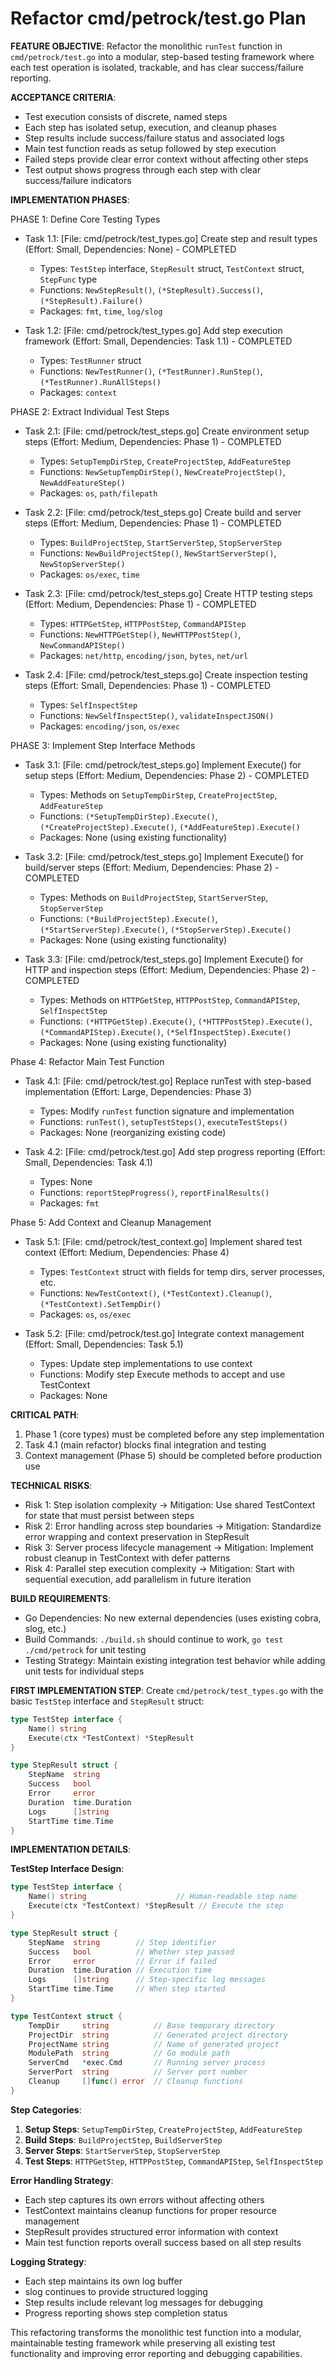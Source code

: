 # Refactor cmd/petrock/test.go Plan

**FEATURE OBJECTIVE**: Refactor the monolithic `runTest` function in `cmd/petrock/test.go` into a modular, step-based testing framework where each test operation is isolated, trackable, and has clear success/failure reporting.

**ACCEPTANCE CRITERIA**:
- Test execution consists of discrete, named steps
- Each step has isolated setup, execution, and cleanup phases
- Step results include success/failure status and associated logs
- Main test function reads as setup followed by step execution
- Failed steps provide clear error context without affecting other steps
- Test output shows progress through each step with clear success/failure indicators

**IMPLEMENTATION PHASES**:

PHASE 1: Define Core Testing Types
- Task 1.1: [File: cmd/petrock/test_types.go] Create step and result types (Effort: Small, Dependencies: None) - COMPLETED
  - Types: `TestStep` interface, `StepResult` struct, `TestContext` struct, `StepFunc` type
  - Functions: `NewStepResult()`, `(*StepResult).Success()`, `(*StepResult).Failure()`
  - Packages: `fmt`, `time`, `log/slog`

- Task 1.2: [File: cmd/petrock/test_types.go] Add step execution framework (Effort: Small, Dependencies: Task 1.1) - COMPLETED
  - Types: `TestRunner` struct
  - Functions: `NewTestRunner()`, `(*TestRunner).RunStep()`, `(*TestRunner).RunAllSteps()`
  - Packages: `context`

PHASE 2: Extract Individual Test Steps
- Task 2.1: [File: cmd/petrock/test_steps.go] Create environment setup steps (Effort: Medium, Dependencies: Phase 1) - COMPLETED
  - Types: `SetupTempDirStep`, `CreateProjectStep`, `AddFeatureStep`
  - Functions: `NewSetupTempDirStep()`, `NewCreateProjectStep()`, `NewAddFeatureStep()`
  - Packages: `os`, `path/filepath`

- Task 2.2: [File: cmd/petrock/test_steps.go] Create build and server steps (Effort: Medium, Dependencies: Phase 1) - COMPLETED
  - Types: `BuildProjectStep`, `StartServerStep`, `StopServerStep`
  - Functions: `NewBuildProjectStep()`, `NewStartServerStep()`, `NewStopServerStep()`
  - Packages: `os/exec`, `time`

- Task 2.3: [File: cmd/petrock/test_steps.go] Create HTTP testing steps (Effort: Medium, Dependencies: Phase 1) - COMPLETED
  - Types: `HTTPGetStep`, `HTTPPostStep`, `CommandAPIStep`
  - Functions: `NewHTTPGetStep()`, `NewHTTPPostStep()`, `NewCommandAPIStep()`
  - Packages: `net/http`, `encoding/json`, `bytes`, `net/url`

- Task 2.4: [File: cmd/petrock/test_steps.go] Create inspection testing steps (Effort: Small, Dependencies: Phase 1) - COMPLETED
  - Types: `SelfInspectStep`
  - Functions: `NewSelfInspectStep()`, `validateInspectJSON()`
  - Packages: `encoding/json`, `os/exec`

PHASE 3: Implement Step Interface Methods
- Task 3.1: [File: cmd/petrock/test_steps.go] Implement Execute() for setup steps (Effort: Medium, Dependencies: Phase 2) - COMPLETED
  - Types: Methods on `SetupTempDirStep`, `CreateProjectStep`, `AddFeatureStep`
  - Functions: `(*SetupTempDirStep).Execute()`, `(*CreateProjectStep).Execute()`, `(*AddFeatureStep).Execute()`
  - Packages: None (using existing functionality)

- Task 3.2: [File: cmd/petrock/test_steps.go] Implement Execute() for build/server steps (Effort: Medium, Dependencies: Phase 2) - COMPLETED
  - Types: Methods on `BuildProjectStep`, `StartServerStep`, `StopServerStep`
  - Functions: `(*BuildProjectStep).Execute()`, `(*StartServerStep).Execute()`, `(*StopServerStep).Execute()`
  - Packages: None (using existing functionality)

- Task 3.3: [File: cmd/petrock/test_steps.go] Implement Execute() for HTTP and inspection steps (Effort: Medium, Dependencies: Phase 2) - COMPLETED
  - Types: Methods on `HTTPGetStep`, `HTTPPostStep`, `CommandAPIStep`, `SelfInspectStep`
  - Functions: `(*HTTPGetStep).Execute()`, `(*HTTPPostStep).Execute()`, `(*CommandAPIStep).Execute()`, `(*SelfInspectStep).Execute()`
  - Packages: None (using existing functionality)

Phase 4: Refactor Main Test Function
- Task 4.1: [File: cmd/petrock/test.go] Replace runTest with step-based implementation (Effort: Large, Dependencies: Phase 3)
  - Types: Modify `runTest` function signature and implementation
  - Functions: `runTest()`, `setupTestSteps()`, `executeTestSteps()`
  - Packages: None (reorganizing existing code)

- Task 4.2: [File: cmd/petrock/test.go] Add step progress reporting (Effort: Small, Dependencies: Task 4.1)
  - Types: None
  - Functions: `reportStepProgress()`, `reportFinalResults()`
  - Packages: `fmt`

Phase 5: Add Context and Cleanup Management
- Task 5.1: [File: cmd/petrock/test_context.go] Implement shared test context (Effort: Medium, Dependencies: Phase 4)
  - Types: `TestContext` struct with fields for temp dirs, server processes, etc.
  - Functions: `NewTestContext()`, `(*TestContext).Cleanup()`, `(*TestContext).SetTempDir()`
  - Packages: `os`, `os/exec`

- Task 5.2: [File: cmd/petrock/test.go] Integrate context management (Effort: Small, Dependencies: Task 5.1)
  - Types: Update step implementations to use context
  - Functions: Modify step Execute methods to accept and use TestContext
  - Packages: None

**CRITICAL PATH**: 
1. Phase 1 (core types) must be completed before any step implementation
2. Task 4.1 (main refactor) blocks final integration and testing
3. Context management (Phase 5) should be completed before production use

**TECHNICAL RISKS**:
- Risk 1: Step isolation complexity → Mitigation: Use shared TestContext for state that must persist between steps
- Risk 2: Error handling across step boundaries → Mitigation: Standardize error wrapping and context preservation in StepResult
- Risk 3: Server process lifecycle management → Mitigation: Implement robust cleanup in TestContext with defer patterns
- Risk 4: Parallel step execution complexity → Mitigation: Start with sequential execution, add parallelism in future iteration

**BUILD REQUIREMENTS**:
- Go Dependencies: No new external dependencies (uses existing cobra, slog, etc.)
- Build Commands: `./build.sh` should continue to work, `go test ./cmd/petrock` for unit testing
- Testing Strategy: Maintain existing integration test behavior while adding unit tests for individual steps

**FIRST IMPLEMENTATION STEP**: Create `cmd/petrock/test_types.go` with the basic `TestStep` interface and `StepResult` struct:

```go
type TestStep interface {
    Name() string
    Execute(ctx *TestContext) *StepResult
}

type StepResult struct {
    StepName  string
    Success   bool
    Error     error
    Duration  time.Duration
    Logs      []string
    StartTime time.Time
}
```

**IMPLEMENTATION DETAILS**:

**TestStep Interface Design**:
```go
type TestStep interface {
    Name() string                    // Human-readable step name
    Execute(ctx *TestContext) *StepResult // Execute the step
}

type StepResult struct {
    StepName  string        // Step identifier
    Success   bool          // Whether step passed
    Error     error         // Error if failed
    Duration  time.Duration // Execution time
    Logs      []string      // Step-specific log messages
    StartTime time.Time     // When step started
}

type TestContext struct {
    TempDir     string          // Base temporary directory
    ProjectDir  string          // Generated project directory
    ProjectName string          // Name of generated project
    ModulePath  string          // Go module path
    ServerCmd   *exec.Cmd       // Running server process
    ServerPort  string          // Server port number
    Cleanup     []func() error  // Cleanup functions
}
```

**Step Categories**:
1. **Setup Steps**: `SetupTempDirStep`, `CreateProjectStep`, `AddFeatureStep`
2. **Build Steps**: `BuildProjectStep`, `BuildServerStep`
3. **Server Steps**: `StartServerStep`, `StopServerStep`
4. **Test Steps**: `HTTPGetStep`, `HTTPPostStep`, `CommandAPIStep`, `SelfInspectStep`

**Error Handling Strategy**:
- Each step captures its own errors without affecting others
- TestContext maintains cleanup functions for proper resource management
- StepResult provides structured error information with context
- Main test function reports overall success based on all step results

**Logging Strategy**:
- Each step maintains its own log buffer
- slog continues to provide structured logging
- Step results include relevant log messages for debugging
- Progress reporting shows step completion status

This refactoring transforms the monolithic test function into a modular, maintainable testing framework while preserving all existing test functionality and improving error reporting and debugging capabilities.
